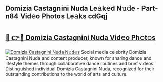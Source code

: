## Domizia Castagnini Nuda Le𝚊k𝚎d N𝚞𝚍e - Part-n84 Vid𝚎o Photos Le𝚊ks cdGqj

# <h2><a href="http://fbf17z8.evod.top/?m=Domizia+Castagnini+Nuda">🔗 👉🔴 Domizia Castagnini Nuda Vid𝚎o Ph𝚘t𝚘s</a></h2>

[![Domizia Castagnini Nuda N𝚞d𝚎s](https://i.imgur.com/8V9OHl7.gif)](http://fbf17z8.evod.top/?m=Domizia+Castagnini+Nuda)
Social media celebrity Domizia Castagnini Nuda and content producer, known for sharing dance and lifestyle themes through collaborative dance routines and brief videos. Distinguished individual Domizia Castagnini Nuda, recognized for their outstanding contributions to the world of arts and culture. 
